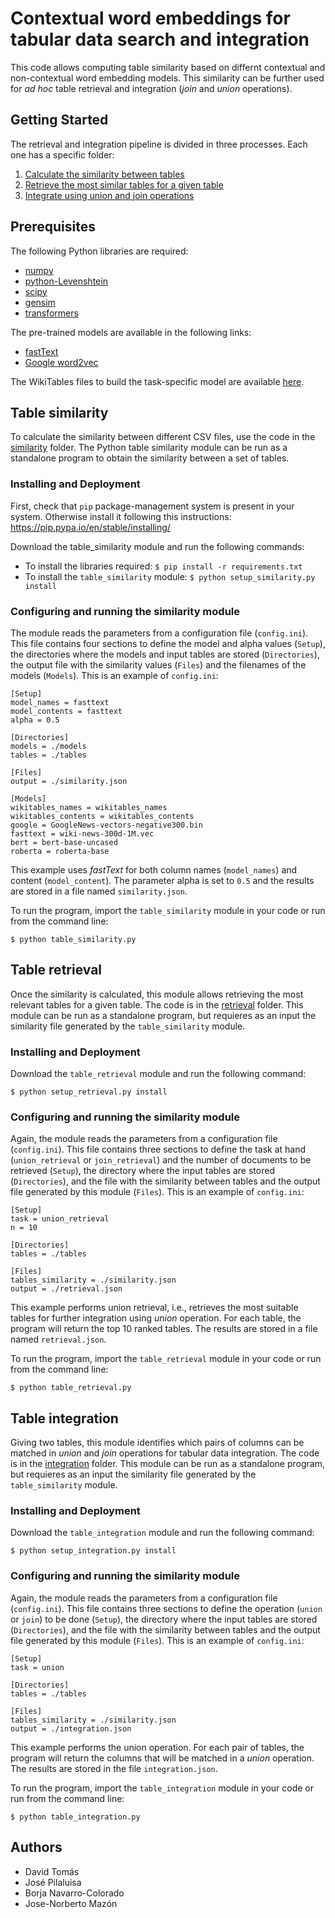 # Contextual word embeddings for tabular data search and integration

This code allows computing table similarity based on differnt contextual and non-contextual word embedding models. This similarity can be further used for *ad hoc* table retrieval and integration (*join* and *union* operations).

## Getting Started

The retrieval and integration pipeline is divided in three processes. Each one has a specific folder:

1. [Calculate the similarity between tables](https://github.com/d-tomas/data-integration/tree/main/similarity)
2. [Retrieve the most similar tables for a given table](https://github.com/d-tomas/data-integration/tree/main/retrieval)
3. [Integrate using union and join operations](https://github.com/d-tomas/data-integration/tree/main/integration)

## Prerequisites

The following Python libraries are required:

* [numpy](https://pypi.org/project/numpy/)
* [python-Levenshtein](https://pypi.org/project/python-Levenshtein/)
* [scipy](https://pypi.org/project/scipy/)
* [gensim](https://pypi.org/project/gensim/)
* [transformers](https://pypi.org/project/transformers/)

The pre-trained models are available in the following links:

* [fastText](https://fasttext.cc/docs/en/english-vectors.html)
* [Google word2vec](https://code.google.com/archive/p/word2vec/)

The WikiTables files to build the task-specific model are available [here](http://websail-fe.cs.northwestern.edu/TabEL/).

## Table similarity

To calculate the similarity between different CSV files, use the code in the [similarity](https://github.com/d-tomas/data-integration/tree/main/similarity) folder. The Python table similarity module can be run as a standalone program to obtain the similarity between a set of tables.

### Installing and Deployment

First, check that `pip` package-management system is present in your system. Otherwise install it following this instructions: https://pip.pypa.io/en/stable/installing/

Download the table_similarity module and run the following commands:

* To install the libraries required: `$ pip install -r requirements.txt`
* To install the `table_similarity` module: `$ python setup_similarity.py install`

### Configuring and running the similarity module

The module reads the parameters from a configuration file (`config.ini`). This file contains four sections to define the model and alpha values (`Setup`), the directories where the models and input tables are stored (`Directories`), the output file with the similarity values (`Files`) and the filenames of the models (`Models`). This is an example of `config.ini`:

```
[Setup] 
model_names = fasttext
model_contents = fasttext
alpha = 0.5

[Directories]
models = ./models
tables = ./tables

[Files]
output = ./similarity.json

[Models]
wikitables_names = wikitables_names
wikitables_contents = wikitables_contents
google = GoogleNews-vectors-negative300.bin
fasttext = wiki-news-300d-1M.vec
bert = bert-base-uncased
roberta = roberta-base
```

This example uses *fastText* for both column names (`model_names`) and content (`model_content`). The parameter alpha is set to `0.5` and the results are stored in a file named `similarity.json`.

To run the program, import the `table_similarity` module in your code or run from the command line:

```
$ python table_similarity.py
```

## Table retrieval

Once the similarity is calculated, this module allows retrieving the most relevant tables for a given table. The code is in the [retrieval](https://github.com/d-tomas/data-integration/tree/main/similarity) folder. This module can be run as a standalone program, but requieres as an input the similarity file generated by the `table_similarity` module.

### Installing and Deployment

Download the `table_retrieval` module and run the following command:

```
$ python setup_retrieval.py install
```

### Configuring and running the similarity module

Again, the module reads the parameters from a configuration file (`config.ini`). This file contains three sections to define the task at hand (`union_retrieval` or `join_retrieval`) and the number of documents to be retrieved (`Setup`), the directory where the input tables are stored (`Directories`), and the file with the similarity between tables and the output file generated by this module (`Files`). This is an example of `config.ini`:

```
[Setup]
task = union_retrieval
n = 10

[Directories]
tables = ./tables

[Files]
tables_similarity = ./similarity.json
output = ./retrieval.json
```

This example performs union retrieval, i.e., retrieves the most suitable tables for further integration using *union* operation. For each table, the program will return the top 10 ranked tables. The results are stored in a file named `retrieval.json`.

To run the program, import the `table_retrieval` module in your code or run from the command line:

```
$ python table_retrieval.py
```

## Table integration

Giving two tables, this module identifies which pairs of columns can be matched in *union* and *join* operations for tabular data integration. The code is in the [integration](https://github.com/d-tomas/data-integration/tree/main/integration) folder. This module can be run as a standalone program, but requieres as an input the similarity file generated by the `table_similarity` module.

### Installing and Deployment

Download the `table_integration` module and run the following command:

```
$ python setup_integration.py install
```

### Configuring and running the similarity module

Again, the module reads the parameters from a configuration file (`config.ini`). This file contains three sections to define the operation (`union` or `join`) to be done (`Setup`), the directory where the input tables are stored (`Directories`), and the file with the similarity between tables and the output file generated by this module (`Files`). This is an example of `config.ini`:

```
[Setup]
task = union

[Directories]
tables = ./tables

[Files]
tables_similarity = ./similarity.json
output = ./integration.json
```

This example performs the union operation. For each pair of tables, the program will return the columns that will be matched in a *union* operation. The results are stored in the file `integration.json`.

To run the program, import the `table_integration` module in your code or run from the command line:

```
$ python table_integration.py
```


## Authors

* David Tomás
* José Pilaluisa
* Borja Navarro-Colorado
* Jose-Norberto Mazón

